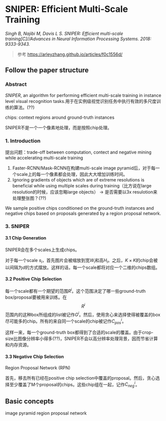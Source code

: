 # SNIPER: Efficient Multi-Scale Training

*Singh B, Najibi M, Davis L S. SNIPER: Efficient multi-scale training[C]//Advances in Neural Information Processing Systems. 2018: 9333-9343.*

> 参考 https://arleyzhang.github.io/articles/f0c1556d/

## Follow the paper structure
### Abstract
*SNIPER*, an algorithm for performing efficient multi-scale training in instance level visual recognition tasks.用于在实例级视觉识别任务中执行有效的多尺度训练的算法。(??)

chips: context regions around ground-truth instances

SNIPER不是一个一个像素地处理，而是按照chip处理。

### 1. Introduction
提出问题：trade-off between computation, contect and negative mining while accelerating multi-scale training
1. Faster-RCNN/Mask-RCNN在构建multi-scale image pyramid后，对于每一个scale上的每一个像素都会处理，因此大大增加训练时间。
2. Ignoring gradients of objects which are of extreme resolutions is beneficial while using multiple scales during training（比方说在large resolution的时候，应该忽略large objects） -> 是否需要以3x resulotion来处理整张图？(??)

We sample positive chips conditioned on the ground-truth instances and negative chips based on proposals generated by a region proposal network.

### 3. SNIPER
#### 3.1 Chip Generation
SNIPER会在多个scales上生成chips。

对于每一个scale $s_i$，首先图片会被缩放到宽$W_i$和高$H_i$。之后，$K \times K$的chip会被以间隔为$d$的方式摆放。这样的话，每一个scale都将对应一个二维的chips数组。

#### 3.2 Positive Chip Selection
每一个scale都有一个期望的范围$R^i$。这个范围决定了哪一些ground-truth box/proposal要被用来训练。在$$R^i$$范围内的这种box所组成的list被记作$G^i$。然后，使用贪心来选择使得被覆盖的box尽可能多的chip。所有的来自同一个scale的chip被记作$C^i_{pos}$。

这样一来，每一个ground-truth box都得到了合适的scale的覆盖。由于crop-size比图像分辨率小得多(??)，SNIPER不会以高分辨率处理背景，因而节省计算和内存资源。

#### 3.3 Negative Chip Selection
Region Proposal Network (RPN)

首先，移去所有已经在positive chip selection中覆盖的proposal。然后，贪心选择至少覆盖了M个proposal的chips。这些chip组在一起，记作$C^i_{neg}$。

## Basic concepts
image pyramid
region proposal network




